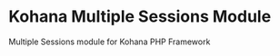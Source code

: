 Kohana Multiple Sessions Module
===============================

Multiple Sessions module for Kohana PHP Framework